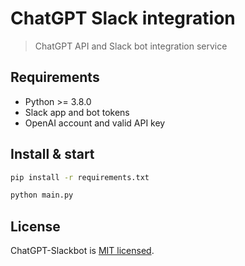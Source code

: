 # ChatGPT Slack integration

> ChatGPT API and Slack bot integration service

## Requirements

* Python >= 3.8.0
* Slack app and bot tokens
* OpenAI account and valid API key

## Install & start

```sh
pip install -r requirements.txt

python main.py
```

## License

ChatGPT-Slackbot is [MIT licensed](LICENSE).